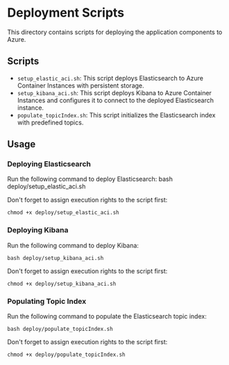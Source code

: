 # Deployment Scripts

This directory contains scripts for deploying the application components to Azure.

## Scripts

- `setup_elastic_aci.sh`: This script deploys Elasticsearch to Azure Container Instances with persistent storage.
- `setup_kibana_aci.sh`: This script deploys Kibana to Azure Container Instances and configures it to connect to the deployed Elasticsearch instance.
- `populate_topicIndex.sh`: This script initializes the Elasticsearch index with predefined topics.


## Usage

### Deploying Elasticsearch

Run the following command to deploy Elasticsearch:
    bash deploy/setup_elastic_aci.sh


Don't forget to assign execution rights to the script first:

    chmod +x deploy/setup_elastic_aci.sh

### Deploying Kibana

Run the following command to deploy Kibana:

    bash deploy/setup_kibana_aci.sh

Don't forget to assign execution rights to the script first:

    chmod +x deploy/setup_kibana_aci.sh

### Populating Topic Index
Run the following command to populate the Elasticsearch topic index:

    bash deploy/populate_topicIndex.sh

Don't forget to assign execution rights to the script first:

    chmod +x deploy/populate_topicIndex.sh

